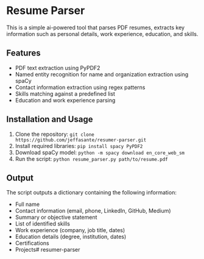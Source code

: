 # Resume Parser

This is a simple ai-powered tool that parses PDF resumes, extracts key information such as personal details, work experience, education, and skills.

## Features

* PDF text extraction using PyPDF2
* Named entity recognition for name and organization extraction using spaCy
* Contact information extraction using regex patterns
* Skills matching against a predefined list
* Education and work experience parsing

## Installation and Usage

1. Clone the repository: `git clone https://github.com/jeffasante/resumer-parser.git`
2. Install required libraries: `pip install spacy PyPDF2`
3. Download spaCy model: `python -m spacy download en_core_web_sm`
4. Run the script: `python resume_parser.py path/to/resume.pdf`

## Output

The script outputs a dictionary containing the following information:

* Full name
* Contact information (email, phone, LinkedIn, GitHub, Medium)
* Summary or objective statement
* List of identified skills
* Work experience (company, job title, dates)
* Education details (degree, institution, dates)
* Certifications
* Projects# resumer-parser



